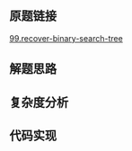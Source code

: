 ## 原题链接

[99.recover-binary-search-tree](https://leetcode-cn.com/problems/recover-binary-search-tree/)

## 解题思路

## 复杂度分析

## 代码实现
